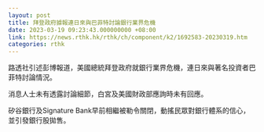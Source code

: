 ```yaml
---
layout: post
title: 拜登政府據報連日來與巴菲特討論銀行業界危機
date: 2023-03-19 09:23:43.000000000 +08:00
link: https://news.rthk.hk/rthk/ch/component/k2/1692583-20230319.htm
categories: rthk
---
```


路透社引述彭博報道，美國總統拜登政府就銀行業界危機，連日來與著名投資者巴菲特討論情況。

消息人士未有透露討論細節，白宮及美國財政部應詢時未有回應。

矽谷銀行及Signature Bank早前相繼被勒令關閉，動搖民眾對銀行體系的信心，並引發銀行股拋售。
